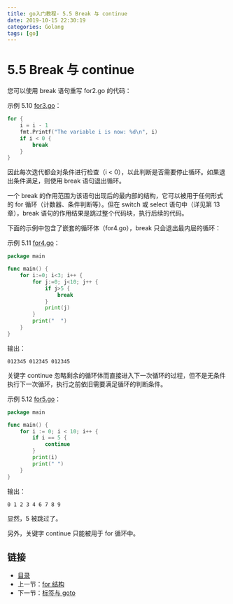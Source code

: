 ```yaml
---
title: go入门教程- 5.5 Break 与 continue   
date: 2019-10-15 22:30:19   
categories: Golang   
tags: [go]   
---
```

# 5.5 Break 与 continue

您可以使用 break 语句重写 for2.go 的代码：

示例 5.10 [for3.go](examples/chapter_5/for3.go)：

```go
for {
	i = i - 1
	fmt.Printf("The variable i is now: %d\n", i)
	if i < 0 {
		break
	}
}
```

因此每次迭代都会对条件进行检查（i < 0），以此判断是否需要停止循环。如果退出条件满足，则使用 break 语句退出循环。

一个 break 的作用范围为该语句出现后的最内部的结构，它可以被用于任何形式的 for 循环（计数器、条件判断等）。但在 switch 或 select 语句中（详见第 13 章），break 语句的作用结果是跳过整个代码块，执行后续的代码。

下面的示例中包含了嵌套的循环体（for4.go），break 只会退出最内层的循环：

示例 5.11 [for4.go](examples/chapter_5/for4.go)：

```go
package main

func main() {
	for i:=0; i<3; i++ {
		for j:=0; j<10; j++ {
			if j>5 {
			    break   
			}
			print(j)
		}
		print("  ")
	}
}
```

输出：

	012345 012345 012345

关键字 continue 忽略剩余的循环体而直接进入下一次循环的过程，但不是无条件执行下一次循环，执行之前依旧需要满足循环的判断条件。

示例 5.12 [for5.go](examples/chapter_5/for5.go)：

```go
package main

func main() {
	for i := 0; i < 10; i++ {
		if i == 5 {
			continue
		}
		print(i)
		print(" ")
	}
}
```

输出：

```
0 1 2 3 4 6 7 8 9
```

显然，5 被跳过了。

另外，关键字 continue 只能被用于 for 循环中。

## 链接

- [目录](https://blog.zshipu.com/go%E5%85%A5%E9%97%A8%E6%95%99%E7%A8%8B/index.html)
- 上一节：[for 结构](file://05.4.md)
- 下一节：[标签与 goto](file://05.6.md)
